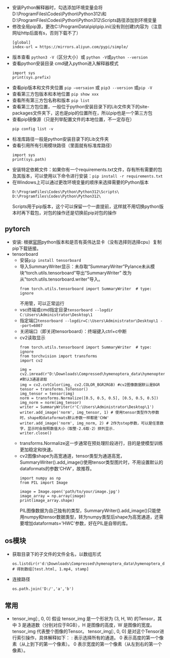 - 安装Python解释器时，勾选添加环境变量会将D:\ProgramFiles\Codes\Python\Python312\和D:\ProgramFiles\Codes\Python\Python312\Scripts路径添加到环境变量
- 修改全局pip源，更改C:\ProgramData\pip\pip.ini(没有则创建)内容为（注意网址http后面有s，否则下载不了）
  ```
  [global]
  index-url = https://mirrors.aliyun.com/pypi/simple/
  ```
- 版本查看 `python3 -V`（区分大小）或 `python -V`或`python --version`
- 查看python安装目录
  cmd键入python进入解释器模式
  ```
  import sys
  print(sys.prefix)
  ```
- 查看pip版本和文件夹位置 `pip —versaion` 或 `pip3 --version` 或`pip -V`
- 查看第三方包版本和本地位置 ``pip show xxx``
- 查看所有第三方包名称和版本 `pip list`
- 查看第三方包位置，一般位于python安装目录下的Lib文件夹下的site-packages文件夹下，这也是pip的位置所在，所以pip也是一个第三方包
- 查看pip镜像源（只是列举配置文件的本地位置，不一定存在）
  ```
  pip config list -v
  ```
- 标准库路径一般是python安装目录下的Lib文件夹
- 查看引用所有引用模块路径（里面就有标准库路径）
  ```
  import sys
  print(sys.path)
  ```
- 安装特定依赖文件：如果你有一个requirements.txt文件，存有所有需要的包及其版本，可以使用以下命令进行安装：`pip install -r requirements.txt`
- 在Windows上可以通过更改环境变量的顺序来选择需要的Python版本
  ```
  D:\ProgramFiles\Codes\Python\Python312\Scripts\
  D:\Programfiles\Codes\Python\Python312\
  ```
  Scripts用于pip版本，这个可以保留一个一直提前，这样就不用切换python版本时再下载包，对包的操作还是切换前pip对包的操作
## pytorch
- 安装:
  根据[官网](https://pytorch.org/)python版本和是否有英伟达显卡（没有选择则选择cpu）复制pip下载链接。
- tensorboard
  - 安装```pip install tensorboard```
  - 导入SummaryWriter显示：未存取“SummaryWriter”Pylance未从模块“torch.utils.tensorboard”导出“SummaryWriter”
    改为从"torch.utils.tensorboard.writer"导入。
    ```
    from torch.utils.tensorboard import SummaryWriter  # type: ignore
    ```
    不用管，可以正常运行
  - vsc终端或cmd指定目录```tensorboard --logdir C:\Users\Administrator\Desktop\1```
  - 指定端口```tensorboard --logdir=C:\Users\Administrator\Desktop\1 --port=6007```
  - 关闭端口（即关闭tensorboard）：终端键入ctrl+c中断
  - cv2读取显示
    ```
    from torch.utils.tensorboard import SummaryWriter  # type: ignore
    from torchvision import transforms
    import cv2
    
    img = cv2.imread(r"D:\Downloads\Compressed\hymenoptera_data\hymenoptera_data\train\ants\0013035.jpg") #默认3通道读取
    img = cv2.cvtColor(img, cv2.COLOR_BGR2RGB) #cv2图像数据默认是BGR
    tensor = transforms.ToTensor()
    img_tensor = tensor(img)
    norm = transforms.Normalize([0.5, 0.5, 0.5], [0.5, 0.5, 0.5])
    img_norm = norm(img_tensor)
    writer = SummaryWriter(r'C:\Users\Administrator\Desktop\1')
    writer.add_image('norm', img_tensor, 1) # 使用tensor类型作为参数时，shape和dataformats默认参数一样都是'CHW'
    writer.add_image('norm', img_norm, 2) # 2作为step参数，可以是任意数字，显示时会按照数值大小（取整-2.6取-2）排列显示.
    writer.close()
    ```
  - transforms.Normalize这一步通常在预处理阶段进行，目的是使模型训练更加稳定和快速。
  - cv2图像shape为高宽通道，tensor类型为通道高宽，SummaryWriter().add_image()使用tensor类型图片时，不用设置默认的dataformats的参数'CHW'，故推荐。
    ```
    import numpy as np
    from PIL import Image

    image = Image.open('path/to/your/image.jpg')
    image_array = np.array(image)
    print(image_array.shape)
    ```
    PIL图像数据为自己独有的类型，SummaryWriter().add_image()只能使用numpy和tensor数据类型，转为numpy类型后shape为高宽通道，还需要增加dataformats='HWC'参数，好在PIL是自带的库。
## os模块
- 获取目录下的子文件的文件全名，以数组形式
  ```
  os.listdir(r'd:\Downloads\Compressed\hymenoptera_data\hymenoptera_data\train')
  # 得到数组[test.html, 1.mp4, stamp]
  ```
- 连接路径
  ```
  os.path.join('D:/','a','b')
  ```
## 常用
- tensor_img[:, 0, 0]
假设 tensor_img 是一个形状为 (3, H, W) 的Tensor，其中 3 是通道数（分别对应于RGB），H 是图像的高度，W 是图像的宽度。
tensor_img 代表整个图像的Tensor。
tensor_img[:, 0, 0] 是对这个Tensor进行索引操作，具体解释如下：
: 表示选择所有的通道。
0 表示高度的第一个像素（从上到下的第一个像素）。
0 表示宽度的第一个像素（从左到右的第一个像素）。

